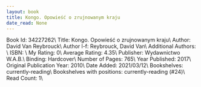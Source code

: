 ```yaml
---
layout: book
title: Kongo. Opowieść o zrujnowanym kraju
date_read: None
---
```


Book Id: 34227262\ 
Title: Kongo. Opowieść o zrujnowanym kraju\ 
Author: David Van Reybrouck\ 
Author l-f: Reybrouck, David Van\ 
Additional Authors: \ 
ISBN: \ 
My Rating: 0\ 
Average Rating: 4.35\ 
Publisher: Wydawnictwo W.A.B.\ 
Binding: Hardcover\ 
Number of Pages: 765\ 
Year Published: 2017\ 
Original Publication Year: 2010\ 
Date Added: 2021/03/12\ 
Bookshelves: currently-reading\ 
Bookshelves with positions: currently-reading (#24)\ 
Read Count: 1\ 


